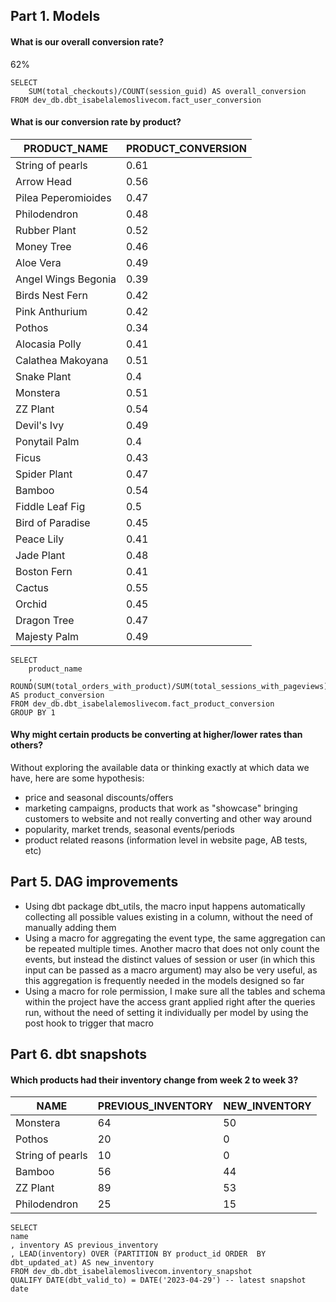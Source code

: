 ## Part 1. Models
#### What is our overall conversion rate?
62%

```
SELECT
    SUM(total_checkouts)/COUNT(session_guid) AS overall_conversion
FROM dev_db.dbt_isabelalemoslivecom.fact_user_conversion
```

#### What is our conversion rate by product?

| PRODUCT_NAME |	PRODUCT_CONVERSION |
| ------------ | --------------------- |
| String of pearls |	0.61 |
| Arrow Head |	0.56 |
| Pilea Peperomioides |	0.47 |
| Philodendron |	0.48 |
| Rubber Plant |	0.52 |
| Money Tree |	0.46 |
| Aloe Vera |	0.49 |
| Angel Wings Begonia |	0.39 |
| Birds Nest Fern |	0.42 |
| Pink Anthurium |	0.42 |
| Pothos |	0.34 |
| Alocasia Polly |	0.41 |
| Calathea Makoyana |	0.51 |
| Snake Plant |	0.4 |
| Monstera |	0.51 |
| ZZ Plant |	0.54 |
| Devil's Ivy |	0.49 |
| Ponytail Palm |	0.4 |
| Ficus |	0.43 |
| Spider Plant |	0.47 |
| Bamboo |	0.54 |
| Fiddle Leaf Fig |	0.5 |
| Bird of Paradise |	0.45 |
| Peace Lily |	0.41 |
| Jade Plant |	0.48 |
| Boston Fern |	0.41 |
| Cactus |	0.55 |
| Orchid |	0.45 |
| Dragon Tree |	0.47 |
| Majesty Palm |	0.49 |

```
SELECT
    product_name
    , ROUND(SUM(total_orders_with_product)/SUM(total_sessions_with_pageviews),2) AS product_conversion
FROM dev_db.dbt_isabelalemoslivecom.fact_product_conversion
GROUP BY 1
```

#### Why might certain products be converting at higher/lower rates than others?
Without exploring the available data or thinking exactly at which data we have, here are some hypothesis:
- price and seasonal discounts/offers
- marketing campaigns, products that work as "showcase" bringing customers to website and not really converting and other way around
- popularity, market trends, seasonal events/periods
- product related reasons (information level in website page, AB tests, etc)

## Part 5. DAG improvements
- Using dbt package dbt_utils, the macro input happens automatically collecting all possible values existing in a column, without the need of manually adding them
- Using a macro for aggregating the event type, the same aggregation can be repeated multiple times. Another macro that does not only count the events, but instead the distinct values of session or user (in which this input can be passed as a macro argument) may also be very useful, as this aggregation is frequently needed in the models designed so far
- Using a macro for role permission, I make sure all the tables and schema within the project have the access grant applied right after the queries run, without the need of setting it individually per model by using the post hook to trigger that macro

## Part 6. dbt snapshots
#### Which products had their inventory change from week 2 to week 3?
| NAME	|  PREVIOUS_INVENTORY	|  NEW_INVENTORY | 
| ----- | --------------------- | -------------- |
| Monstera| 64	| 50	|
| Pothos | 20 | 0	|
| String of pearls	| 10	| 0	|
| Bamboo	| 56	| 44	|
| ZZ Plant	| 89	| 53	|
| Philodendron	| 25	| 15	|

```
SELECT
name
, inventory AS previous_inventory
, LEAD(inventory) OVER (PARTITION BY product_id ORDER  BY dbt_updated_at) AS new_inventory
FROM dev_db.dbt_isabelalemoslivecom.inventory_snapshot
QUALIFY DATE(dbt_valid_to) = DATE('2023-04-29') -- latest snapshot date
``` 